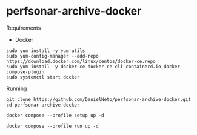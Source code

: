 # perfsonar-archive-docker

Requirements

- Docker
```shell
sudo yum install -y yum-utils
sudo yum-config-manager --add-repo https://download.docker.com/linux/centos/docker-ce.repo
sudo yum install -y docker-ce docker-ce-cli containerd.io docker-compose-plugin
sudo systemctl start docker
```

Running

```shell
git clone https://github.com/DanielNeto/perfsonar-archive-docker.git
cd perfsonar-archive-docker

docker compose --profile setup up -d

docker compose --profile run up -d
```